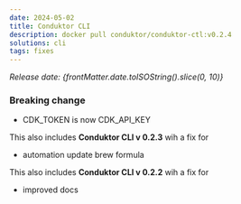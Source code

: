 ```yaml
---
date: 2024-05-02
title: Conduktor CLI
description: docker pull conduktor/conduktor-ctl:v0.2.4
solutions: cli
tags: fixes
---
```


*Release date: {frontMatter.date.toISOString().slice(0, 10)}*

### Breaking change
- CDK_TOKEN is now CDK_API_KEY

This also includes **Conduktor CLI v 0.2.3** wih a fix for
- automation update brew formula

This also includes **Conduktor CLI v 0.2.2** wih a fix for
- improved docs
